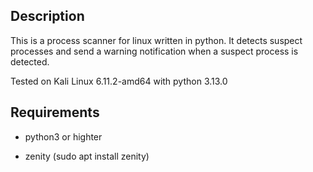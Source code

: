 ## Description

This is a process scanner for linux written in python. It detects suspect processes and send a warning notification when a suspect process is detected.

Tested on Kali Linux 6.11.2-amd64 with python 3.13.0

## Requirements

- python3 or highter

- zenity (sudo apt install zenity)
